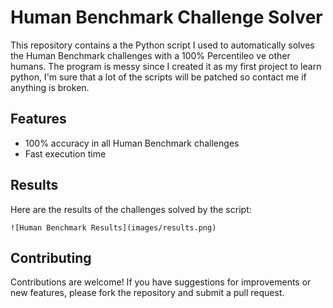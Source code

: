 # Human Benchmark Challenge Solver

This repository contains a the Python script I used to automatically solves the Human Benchmark challenges with a 100% Percentileo ve other humans. The program is messy since I created it as my first project to learn python, I'm sure that a lot of the scripts will be patched so contact me if anything is broken.

## Features

- 100% accuracy in all Human Benchmark challenges
- Fast execution time
  
## Results

Here are the results of the challenges solved by the script:

`![Human Benchmark Results](images/results.png)`

## Contributing

Contributions are welcome! If you have suggestions for improvements or new features, please fork the repository and submit a pull request.

